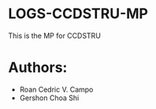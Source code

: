 # LOGS-CCDSTRU-MP
This is the MP for CCDSTRU

# Authors:
 - Roan Cedric V. Campo
 - Gershon Choa Shi